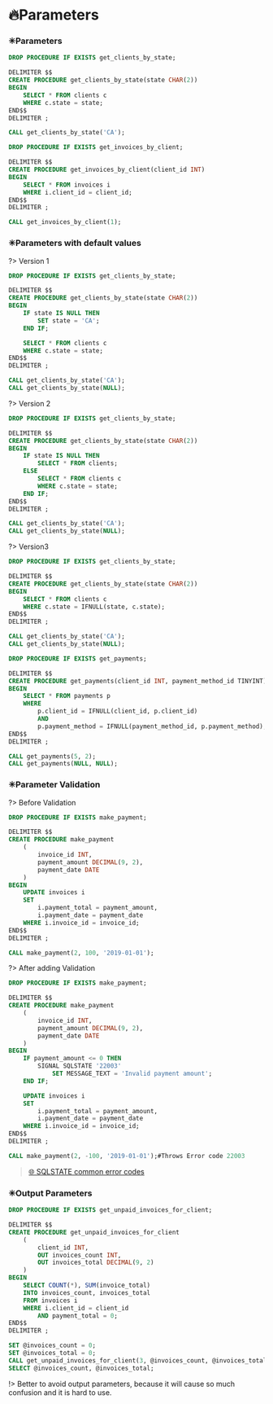 # 🔥Parameters

### ✳Parameters

```sql
DROP PROCEDURE IF EXISTS get_clients_by_state;

DELIMITER $$
CREATE PROCEDURE get_clients_by_state(state CHAR(2))
BEGIN
	SELECT * FROM clients c
    WHERE c.state = state;
END$$
DELIMITER ;

CALL get_clients_by_state('CA');
```

```sql
DROP PROCEDURE IF EXISTS get_invoices_by_client;

DELIMITER $$
CREATE PROCEDURE get_invoices_by_client(client_id INT)
BEGIN
	SELECT * FROM invoices i
    WHERE i.client_id = client_id;
END$$
DELIMITER ;

CALL get_invoices_by_client(1);
```

### ✳Parameters with default values

?> Version 1

```sql
DROP PROCEDURE IF EXISTS get_clients_by_state;

DELIMITER $$
CREATE PROCEDURE get_clients_by_state(state CHAR(2))
BEGIN
	IF state IS NULL THEN
		SET state = 'CA';
	END IF;

	SELECT * FROM clients c
    WHERE c.state = state;
END$$
DELIMITER ;

CALL get_clients_by_state('CA');
CALL get_clients_by_state(NULL);
```

?> Version 2

```sql
DROP PROCEDURE IF EXISTS get_clients_by_state;

DELIMITER $$
CREATE PROCEDURE get_clients_by_state(state CHAR(2))
BEGIN
	IF state IS NULL THEN
		SELECT * FROM clients;
	ELSE
		SELECT * FROM clients c
		WHERE c.state = state;
	END IF;
END$$
DELIMITER ;

CALL get_clients_by_state('CA');
CALL get_clients_by_state(NULL);
```

?> Version3

```sql
DROP PROCEDURE IF EXISTS get_clients_by_state;

DELIMITER $$
CREATE PROCEDURE get_clients_by_state(state CHAR(2))
BEGIN
	SELECT * FROM clients c
	WHERE c.state = IFNULL(state, c.state);
END$$
DELIMITER ;

CALL get_clients_by_state('CA');
CALL get_clients_by_state(NULL);
```

```sql
DROP PROCEDURE IF EXISTS get_payments;

DELIMITER $$
CREATE PROCEDURE get_payments(client_id INT, payment_method_id TINYINT)
BEGIN
	SELECT * FROM payments p
	WHERE
		p.client_id = IFNULL(client_id, p.client_id)
		AND
		p.payment_method = IFNULL(payment_method_id, p.payment_method);
END$$
DELIMITER ;

CALL get_payments(5, 2);
CALL get_payments(NULL, NULL);
```

### ✳Parameter Validation

?> Before Validation

```sql
DROP PROCEDURE IF EXISTS make_payment;

DELIMITER $$
CREATE PROCEDURE make_payment
	(
		invoice_id INT,
        payment_amount DECIMAL(9, 2),
        payment_date DATE
	)
BEGIN
	UPDATE invoices i
	SET
		i.payment_total = payment_amount,
		i.payment_date = payment_date
	WHERE i.invoice_id = invoice_id;
END$$
DELIMITER ;

CALL make_payment(2, 100, '2019-01-01');
```

?> After adding Validation

```sql
DROP PROCEDURE IF EXISTS make_payment;

DELIMITER $$
CREATE PROCEDURE make_payment
	(
		invoice_id INT,
        payment_amount DECIMAL(9, 2),
        payment_date DATE
	)
BEGIN
	IF payment_amount <= 0 THEN
		SIGNAL SQLSTATE '22003'
			SET MESSAGE_TEXT = 'Invalid payment amount';
	END IF;

	UPDATE invoices i
	SET
		i.payment_total = payment_amount,
		i.payment_date = payment_date
	WHERE i.invoice_id = invoice_id;
END$$
DELIMITER ;

CALL make_payment(2, -100, '2019-01-01');#Throws Error code 22003
```

> [🌐 SQLSTATE common error codes](https://www.ibm.com/support/knowledgecenter/en/SSEPEK_11.0.0/codes/src/tpc/db2z_sqlstatevalues.html)

### ✳Output Parameters

```sql
DROP PROCEDURE IF EXISTS get_unpaid_invoices_for_client;

DELIMITER $$
CREATE PROCEDURE get_unpaid_invoices_for_client
	(
		client_id INT,
        OUT invoices_count INT,
        OUT invoices_total DECIMAL(9, 2)
	)
BEGIN
	SELECT COUNT(*), SUM(invoice_total)
    INTO invoices_count, invoices_total
    FROM invoices i
    WHERE i.client_id = client_id
		AND payment_total = 0;
END$$
DELIMITER ;

SET @invoices_count = 0;
SET @invoices_total = 0;
CALL get_unpaid_invoices_for_client(3, @invoices_count, @invoices_total);
SELECT @invoices_count, @invoices_total;
```

!> Better to avoid output parameters, because it will cause so much confusion and it is hard to use.
